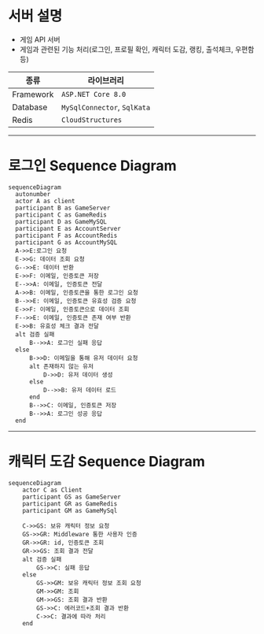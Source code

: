 # 서버 설명

- 게임 API 서버
- 게임과 관련된 기능 처리(로그인, 프로필 확인, 캐릭터 도감, 랭킹, 출석체크, 우편함 등)
  
|종류|라이브러리|
|------|------|
|Framework|`ASP.NET Core 8.0`|
|Database|`MySqlConnector`, `SqlKata`|
|Redis|`CloudStructures`|

---
# 로그인 Sequence Diagram

```mermaid
sequenceDiagram
  autonumber
  actor A as client
  participant B as GameServer
  participant C as GameRedis
  participant D as GameMySQL
  participant E as AccountServer
  participant F as AccountRedis
  participant G as AccountMySQL
  A->>E:로그인 요청
  E->>G: 데이터 조회 요청
  G-->>E: 데이터 반환
  E->>F: 이메일, 인증토큰 저장
  E-->>A: 이메일, 인증토큰 전달
  A->>B: 이메일, 인증토큰을 통한 로그인 요청
  B-->>E: 이메일, 인증토큰 유효성 검증 요청
  E->>F: 이메일, 인증토큰으로 데이터 조회
  F-->>E: 이메일, 인증토큰 존재 여부 반환
  E->>B: 유효성 체크 결과 전달
  alt 검증 실패
      B-->>A: 로그인 실패 응답
  else
      B->>D: 이메일을 통해 유저 데이터 요청
      alt 존재하지 않는 유저
          D->>D: 유저 데이터 생성
      else
          D-->>B: 유저 데이터 로드
      end
      B-->>C: 이메일, 인증토큰 저장
      B-->>A: 로그인 성공 응답
  end
```
---
# 캐릭터 도감 Sequence Diagram
```mermaid
sequenceDiagram
    actor C as Client
    participant GS as GameServer
    participant GR as GameRedis
    participant GM as GameMySql

    C->>GS: 보유 캐릭터 정보 요청
    GS->>GR: Middleware 통한 사용자 인증
    GR->>GR: id, 인증토큰 조회
    GR->>GS: 조회 결과 전달
    alt 검증 실패
        GS->>C: 실패 응답
    else
        GS->>GM: 보유 캐릭터 정보 조회 요청
        GM->>GM: 조회
        GM->>GS: 조회 결과 반환
        GS->>C: 에러코드+조회 결과 반환
        C->>C: 결과에 따라 처리
    end

```
